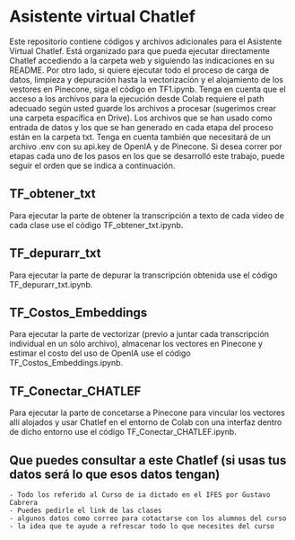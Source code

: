 
# Asistente virtual Chatlef
Este repositorio contiene códigos y archivos adicionales para el Asistente Virtual Chatlef. Está organizado para que pueda ejecutar directamente Chatlef accediendo a la carpeta web y siguiendo las indicaciones en su README. Por otro lado, si quiere ejecutar todo el proceso de carga de datos, limpieza y depuración hasta la vectorización y el alojamiento de los vestores en Pinecone, siga el código en TF1.ipynb. Tenga en cuenta que el acceso a los archivos para la ejecución desde Colab requiere el path adecuado según usted guarde los archivos a procesar (sugerimos crear una carpeta espacífica en Drive). Los archivos que se han usado como entrada de datos y los que se han generado en cada etapa del proceso están en la carpeta txt. Tenga en cuenta también que necesitará de un archivo .env con su api.key de OpenIA y de Pinecone. Si desea correr por etapas cada uno de los pasos en los que se desarrolló este trabajo, puede seguir el orden que se indica a continuación.


## TF_obtener_txt
Para ejecutar la parte de obtener la transcripción a texto de cada video de cada clase use el código  TF_obtener_txt.ipynb.


## TF_depurarr_txt
Para ejecutar la parte de depurar la transcripción obtenida use el código  TF_depurarr_txt.ipynb.


## TF_Costos_Embeddings
Para ejecutar la parte de vectorizar (previo a juntar cada transcripción individual en un sólo archivo), almacenar los vectores en Pinecone y estimar el costo del uso de OpenIA use el código  TF_Costos_Embeddings.ipynb.


## TF_Conectar_CHATLEF
Para ejecutar la parte de concetarse a Pinecone para vincular los vectores allí alojados y usar Chatlef en el entorno de Colab con una interfaz dentro de dicho entorno use el código  TF_Conectar_CHATLEF.ipynb.


## Que puedes consultar a este Chatlef (si usas tus datos será lo que esos datos tengan)
	- Todo los referido al Curso de ia dictado en el IFES por Gustavo Cabrera
	- Puedes pedirle el link de las clases
	- algunos datos como correo para cotactarse con los alumnos del curso
    - la idea que te ayude a refrescar todo lo que necesites del curso

